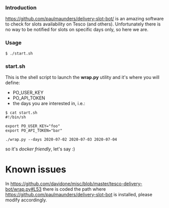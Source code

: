 ### Introduction

https://github.com/paulmaunders/delivery-slot-bot/ is an amazing software to check for slots availability on Tesco (and others).
Unfortunately there is no way to be notified for slots on specific days only, so here we are.

### Usage
```
$ ./start.sh
```

### start.sh
This is the shell script to launch the **wrap.py** utility and it's where you will define:
- PO_USER_KEY
- PO_API_TOKEN
- the days you are interested in, i.e.:
```
$ cat start.sh
#!/bin/sh

export PO_USER_KEY="foo"
export PO_API_TOKEN="bar"

./wrap.py --days 2020-07-02 2020-07-03 2020-07-04
```
so it's _docker friendly_, let's say :)

# Known issues
In https://github.com/davidone/misc/blob/master/tesco-delivery-bot/wrap.py#L53 there is coded the path where https://github.com/paulmaunders/delivery-slot-bot is installed, please modify accordingly.
